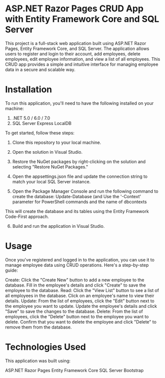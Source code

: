 # ASP.NET Razor Pages CRUD App with Entity Framework Core and SQL Server

This project is a full-stack web application built using ASP.NET Razor Pages, Entity Framework Core, and SQL Server. The application allows users to register and login to their account, add employees, delete employees, edit employee information, and view a list of all employees. This CRUD app provides a simple and intuitive interface for managing employee data in a secure and scalable way.

# Installation
To run this application, you'll need to have the following installed on your machine:

1) .NET 5.0 / 6.0 / 7.0
2) SQL Server Express LocalDB

To get started, follow these steps:

1) Clone this repository to your local machine.

2) Open the solution in Visual Studio.

3) Restore the NuGet packages by right-clicking on the solution and selecting "Restore NuGet Packages."

4) Open the appsettings.json file and update the connection string to match your local SQL Server instance.

5) Open the Package Manager Console and run the following command to create the database: Update-Database  (and  Use the '-Context' parameter for PowerShell commands and the name of dbcontexts

This will create the database and its tables using the Entity Framework Code-First approach.

6) Build and run the application in Visual Studio.


# Usage
Once you've registered and logged in to the application, you can use it to manage employee data using CRUD operations. Here's a step-by-step guide:

Create: Click the "Create New" button to add a new employee to the database. Fill in the employee's details and click "Create" to save the employee to the database.
Read: Click the "View List" button to see a list of all employees in the database. Click on an employee's name to view their details.
Update: From the list of employees, click the "Edit" button next to the employee you want to update. Update the employee's details and click "Save" to save the changes to the database.
Delete: From the list of employees, click the "Delete" button next to the employee you want to delete. Confirm that you want to delete the employee and click "Delete" to remove them from the database.

# Technologies Used
This application was built using:

ASP.NET Razor Pages
Entity Framework Core
SQL Server
Bootstrap
